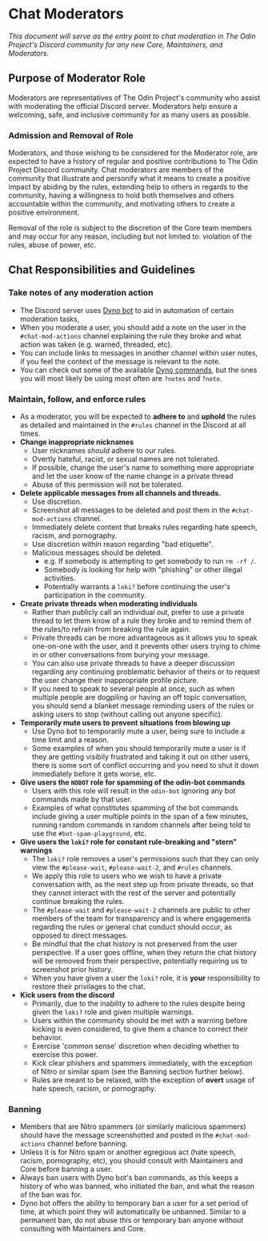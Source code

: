 # Chat Moderators
_This document will serve as the entry point to chat moderation in The Odin Project's Discord community for any new Core, Maintainers, and Moderators._

## Purpose of Moderator Role

Moderators are representatives of The Odin Project's community who assist with moderating the official Discord server. Moderators help ensure a welcoming, safe, and inclusive community for as many users as possible.

### Admission and Removal of Role

Moderators, and those wishing to be considered for the Moderator role, are expected to have a history of regular and positive contributions to The Odin Project Discord community. Chat moderators are members of the community that illustrate and personify what it means to create a positive impact by abiding by the rules, extending help to others in regards to the community,  having a willingness to hold both themselves and others accountable within the community, and motivating others to create a positive environment.

Removal of the role is subject to the discretion of the Core team members and may occur for any reason, including but not limited to: violation of the rules, abuse of power, etc.

## Chat Responsibilities and Guidelines

### Take notes of any moderation action
- The Discord server uses [Dyno bot](https://dyno.gg/bot) to aid in automation of certain moderation tasks,
- When you moderate a user, you should add a note on the user in the `#chat-mod-actions` channel explaining the rule they broke and what action was taken (e.g. warned, threaded, etc).
- You can include links to messages in another channel within user notes, if you feel the context of the message is relevant to the note.
- You can check out some of the available [Dyno commands](https://dyno.gg/commands), but the ones you will most likely be using most often are `?notes` and `?note`.

### Maintain, follow, and enforce rules

- As a moderator, you will be expected to **adhere to** and **uphold** the rules as detailed and maintained in the `#rules` channel in the Discord at all times. 
- **Change inappropriate nicknames**
    - User nicknames _should_ adhere to our rules.
    - Overtly hateful, racist, or sexual names are not tolerated.
    - If possible, change the user's name to something more appropriate and let the user know of the name change in a private thread
    - Abuse of this permission will not be tolerated.
- **Delete applicable messages from all channels and threads.**
    - Use discretion.
    - Screenshot all messages to be deleted and post them in the `#chat-mod-actions` channel.
    - Immediately delete content that breaks rules regarding hate speech, racism, and pornography. 
    - Use discretion within reason regarding "bad etiquette".
    - Malicious messages should be deleted.
        - e.g. If somebody is attempting to get somebody to run `rm -rf /`.
        - Somebody is looking for help with "phishing" or other illegal activities.
        - Potentially warrants a `loki?` before continuing the user's participation in the community.
- **Create private threads when moderating individuals**
    - Rather than publicly call an individual out, prefer to use a private thread to let them know of a rule they broke and to remind them of the rules/to refrain from breaking the rule again.
    - Private threads can be more advantageous as it allows you to speak one-on-one with the user, and it prevents other users trying to chime in or other conversations from burying your message.
    - You can also use private threads to have a deeper discussion regarding any continuing problematic behavior of theirs or to request the user change their inappropriate profile picture.
    - If you need to speak to several people at once, such as when multiple people are dogpiling or having an off topic conversation, you should send a blanket message reminding users of the rules or asking users to stop (without calling out anyone specific).
- **Temporarily mute users to prevent situations from blowing up**
    - Use Dyno bot to temporarily mute a user, being sure to include a time limit and a reason.
    - Some examples of when you should temporarily mute a user is if they are getting visibily frustrated and taking it out on other users, there is some sort of conflict occurring and you need to shut it down immediately before it gets worse, etc.
- **Give users the `NOBOT` role for spamming of the odin-bot commands**
    - Users with this role will result in the `odin-bot` ignoring any bot commands made by that user.
    - Examples of what constitutes spamming of the bot commands include giving a user multiple points in the span of a few minutes, running random commands in random channels after being told to use the `#bot-spam-playground`, etc. 
- **Give users the `loki?` role for constant rule-breaking and "stern" warnings**
    - The `loki?` role removes a user's permissions such that they can only view the `#please-wait`, `#please-wait-2`, and `#rules` channels.
    - We apply this role to users who we wish to have a private conversation with, as the next step up from private threads, so that they cannot interact with the rest of the server and potentially continue breaking the rules.
    - The `#please-wait` and `#please-wait-2` channels are public to other members of the team for transparency and is where engagements regarding the rules or general chat conduct should occur, as opposed to direct messages.
    - Be mindful that the chat history is not preserved from the user perspective. If a user goes offline, when they return the chat history will be removed from their perspective, potentially requiring us to screenshot prior history.
    - When you have given a user the `loki?` role, it is **your** responsibility to restore their privilages to the chat.
- **Kick users from the discord**
    - Primarily, due to the inability to adhere to the rules despite being given the `loki?` role and given multiple warnings.
    - Users within the community should be met with a warning before kicking is even considered, to give them a chance to correct their behavior.
    - Exercise 'common sense' discretion when deciding whether to exercise this power.
    - Kick clear phishers and spammers immediately, with the exception of Nitro or similar spam (see the Banning section further below).
    - Rules are meant to be relaxed, with the exception of **overt** usage of hate speech, racism, or pornography. 

### Banning
- Members that are Nitro spammers (or similarly malicious spammers) should have the message screenshotted and posted in the `#chat-mod-actions` channel before banning.
- Unless it is for Nitro spam or another egregious act (hate speech, racism, pornography, etc), you should consult with Maintainers and Core before banning a user.
- Always ban users with Dyno bot's ban commands, as this keeps a history of who was banned, who initiated the ban, and what the reason of the ban was for.
- Dyno bot offers the ability to temporary ban a user for a set period of time, at which point they will automatically be unbanned. Similar to a permanent ban, do not abuse this or temporary ban anyone without consulting with Maintainers and Core.

